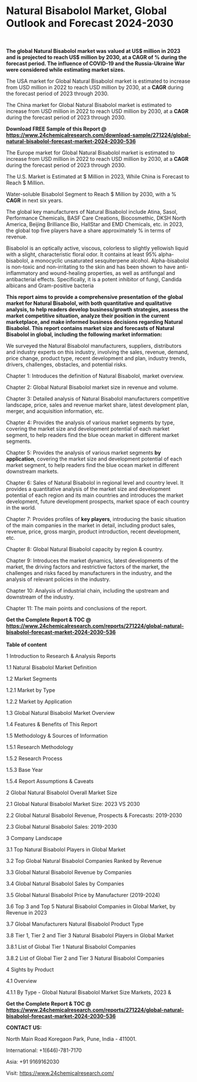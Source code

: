 <h1>Natural Bisabolol Market, Global Outlook and Forecast 2024-2030</h1><br/><p><strong>The global Natural Bisabolol market was valued at US$ million in 2023 and is projected to reach US$ million by 2030, at a <strong>CAGR</strong> of % during the forecast period. The influence of COVID-19 and the Russia-Ukraine War were considered while estimating market sizes.</strong></p><p>The USA market for Global Natural Bisabolol market is estimated to increase from USD million in 2022 to reach USD million by 2030, at a <strong>CAGR</strong> during the forecast period of 2023 through 2030.</p><p>The China market for Global Natural Bisabolol market is estimated to increase from USD million in 2022 to reach USD million by 2030, at a <strong>CAGR</strong> during the forecast period of 2023 through 2030.</p><div><b>Download FREE Sample of this Report @ <a href="https://www.24chemicalresearch.com/download-sample/271224/global-natural-bisabolol-forecast-market-2024-2030-536">https://www.24chemicalresearch.com/download-sample/271224/global-natural-bisabolol-forecast-market-2024-2030-536</a></b></div><p>The Europe market for Global Natural Bisabolol market is estimated to increase from USD million in 2022 to reach USD million by 2030, at a <strong>CAGR</strong> during the forecast period of 2023 through 2030.</p><p>The U.S. Market is Estimated at $ Million in 2023, While China is Forecast to Reach $ Million.</p><p>Water-soluble Bisabolol Segment to Reach $ Million by 2030, with a % <strong>CAGR</strong> in next six years.</p><p>The global key manufacturers of Natural Bisabolol include Atina, Sasol, Performance Chemicals, BASF Care Creations, Biocosmethic, DKSH North America, Beijing Brilliance Bio, HallStar and EMD Chemicals, etc. in 2023, the global top five players have a share approximately % in terms of revenue.</p><p>Bisabolol is an optically active, viscous, colorless to slightly yellowish liquid with a slight, characteristic floral odor. It contains at least 95% alpha-bisabolol, a monocyclic unsaturated sesquiterpene alcohol. Alpha-bisabolol is non-toxic and non-irritating to the skin and has been shown to have anti-inflammatory and wound-healing properties, as well as antifungal and antibacterial effects. Specifically, it is a potent inhibitor of fungi, Candida albicans and Gram-positive bacteria</p><p><strong>This report aims to provide a comprehensive presentation of the global market for Natural Bisabolol, with both quantitative and qualitative analysis, to help readers develop business/growth strategies, assess the market competitive situation, analyze their position in the current marketplace, and make informed business decisions regarding Natural Bisabolol. This report contains market size and forecasts of Natural Bisabolol in global, including the following market information:</strong></p><p>We surveyed the Natural Bisabolol manufacturers, suppliers, distributors and industry experts on this industry, involving the sales, revenue, demand, price change, product type, recent development and plan, industry trends, drivers, challenges, obstacles, and potential risks.</p><p>Chapter 1: Introduces the definition of Natural Bisabolol, market overview.</p><p>Chapter 2: Global Natural Bisabolol market size in revenue and volume.</p><p>Chapter 3: Detailed analysis of Natural Bisabolol manufacturers competitive landscape, price, sales and revenue market share, latest development plan, merger, and acquisition information, etc.</p><p>Chapter 4: Provides the analysis of various market segments by type, covering the market size and development potential of each market segment, to help readers find the blue ocean market in different market segments.</p><p>Chapter 5: Provides the analysis of various market segments <strong>by application</strong>, covering the market size and development potential of each market segment, to help readers find the blue ocean market in different downstream markets.</p><p>Chapter 6: Sales of Natural Bisabolol in regional level and country level. It provides a quantitative analysis of the market size and development potential of each region and its main countries and introduces the market development, future development prospects, market space of each country in the world.</p><p>Chapter 7: Provides profiles of <strong>key players</strong>, introducing the basic situation of the main companies in the market in detail, including product sales, revenue, price, gross margin, product introduction, recent development, etc.</p><p>Chapter 8: Global Natural Bisabolol capacity by region & country.</p><p>Chapter 9: Introduces the market dynamics, latest developments of the market, the driving factors and restrictive factors of the market, the challenges and risks faced by manufacturers in the industry, and the analysis of relevant policies in the industry.</p><p>Chapter 10: Analysis of industrial chain, including the upstream and downstream of the industry.</p><p>Chapter 11: The main points and conclusions of the report.</p><div><b>Get the Complete Report & TOC @ <a href="https://www.24chemicalresearch.com/reports/271224/global-natural-bisabolol-forecast-market-2024-2030-536">https://www.24chemicalresearch.com/reports/271224/global-natural-bisabolol-forecast-market-2024-2030-536</a></b></div><br><b>Table of content</b><p>1 Introduction to Research & Analysis Reports<br />
 
  1.1 Natural Bisabolol Market Definition<br />
 
  1.2 Market Segments<br />
 
  1.2.1 Market by Type<br />
 
  1.2.2 Market by Application<br />
 
  1.3 Global Natural Bisabolol Market Overview<br />
 
  1.4 Features & Benefits of This Report<br />
 
  1.5 Methodology & Sources of Information<br />
 
  1.5.1 Research Methodology<br />
 
  1.5.2 Research Process<br />
 
  1.5.3 Base Year<br />
 
  1.5.4 Report Assumptions & Caveats<br />
 
 2 Global Natural Bisabolol Overall Market Size<br />
 
  2.1 Global Natural Bisabolol Market Size: 2023 VS 2030<br />
 
  2.2 Global Natural Bisabolol Revenue, Prospects & Forecasts: 2019-2030<br />
 
  2.3 Global Natural Bisabolol Sales: 2019-2030<br />
 
 3 Company Landscape<br />
 
  3.1 Top Natural Bisabolol Players in Global Market<br />
 
  3.2 Top Global Natural Bisabolol Companies Ranked by Revenue<br />
 
  3.3 Global Natural Bisabolol Revenue by Companies<br />
 
  3.4 Global Natural Bisabolol Sales by Companies<br />
 
  3.5 Global Natural Bisabolol Price by Manufacturer (2019-2024)<br />
 
  3.6 Top 3 and Top 5 Natural Bisabolol Companies in Global Market, by Revenue in 2023<br />
 
  3.7 Global Manufacturers Natural Bisabolol Product Type<br />
 
  3.8 Tier 1, Tier 2 and Tier 3 Natural Bisabolol Players in Global Market<br />
 
  3.8.1 List of Global Tier 1 Natural Bisabolol Companies<br />
 
  3.8.2 List of Global Tier 2 and Tier 3 Natural Bisabolol Companies<br />
 
 4 Sights by Product<br />
 
  4.1 Overview<br />
 
  4.1.1 By Type - Global Natural Bisabolol Market Size Markets, 2023 &<br><div><b>Get the Complete Report & TOC @ <a href="https://www.24chemicalresearch.com/reports/271224/global-natural-bisabolol-forecast-market-2024-2030-536">https://www.24chemicalresearch.com/reports/271224/global-natural-bisabolol-forecast-market-2024-2030-536</a></b></div></p>
 
 <b>CONTACT US:</b><br>
 
 North Main Road Koregaon Park, Pune, India - 411001.<br/>
 
 International: +1(646)-781-7170<br/>
 
 Asia: +91 9169162030<br/>
 
 Visit: <a href="https://www.24chemicalresearch.com/">https://www.24chemicalresearch.com/</a>
 
 <br>